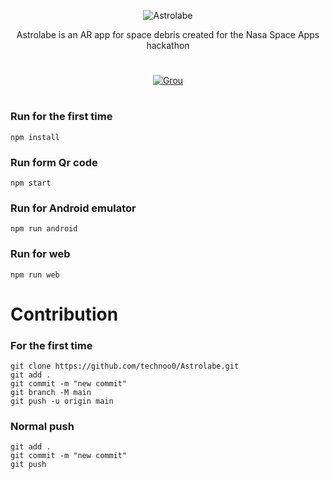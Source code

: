 <div align="center">

![Astrolabe](https://images.spaceappschallenge.org/team-photos/4GeiJzMPzulwh7zRPxv4kNw1z08=/24414/fill-591x300/)

</div>

<div align="center">
  <p>Astrolabe is an AR app for space debris created for the Nasa Space Apps hackathon</p>
</div>

<h1></h1>


<div align="center">
  
[![Grou](https://user-images.githubusercontent.com/65347532/135782190-d243ec2d-3268-4f13-850e-1dd6bd4b676f.png)](https://astro-labe-solution-guide.netlify.app)
  
</div>
<h1></h1>
  








### Run for the first time

`npm install `

### Run form Qr code

`npm start`

### Run for Android emulator

`npm run android`

### Run for web

`npm run web`

# Contribution

### For the first time

```
git clone https://github.com/technoo0/Astrolabe.git
git add .
git commit -m "new commit"
git branch -M main
git push -u origin main
```

### Normal push

```
git add .
git commit -m "new commit"
git push
```
